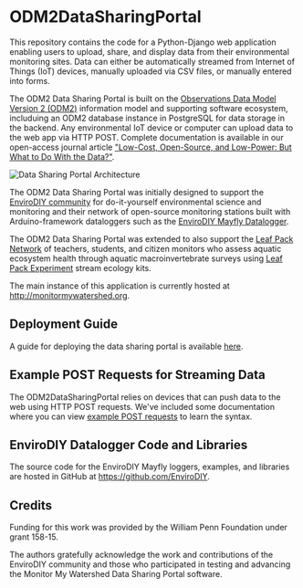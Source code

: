 # ODM2DataSharingPortal

This repository contains the code for a Python-Django web application enabling users to upload, share, and display data from their environmental monitoring sites. Data can either be automatically streamed from Internet of Things (IoT) devices, manually uploaded via CSV files, or manually entered into forms.

The ODM2 Data Sharing Portal is built on the [Observations Data Model Version 2 (ODM2)](http://www.odm2.org) information model and supporting software ecosystem, includuing an ODM2 database instance in PostgreSQL for data storage in the backend. Any environmental IoT device or computer can upload data to the web app via HTTP POST. Complete documentation is available in our open-access journal article ["Low-Cost, Open-Source, and Low-Power: But What to Do With the Data?"](https://doi.org/10.3389/feart.2019.00067).

![Data Sharing Portal Architecture](https://github.com/ODM2/ODM2DataSharingPortal/blob/master/doc/ArchitectureDiagram/Data%20Sharing%20Portal%20Architecture%20with%20Logos%20-%20Copy.png)

The ODM2 Data Sharing Portal was initially designed to support the [EnviroDIY community](http://www.envirodiy.org) for do-it-yourself environmental science and monitoring and their network of open-source monitoring stations built with Arduino-framework dataloggers such as the [EnviroDIY Mayfly Datalogger](https://github.com/EnviroDIY/EnviroDIY_Mayfly_Logger). 

The ODM2 Data Sharing Portal was extended to also support the [Leaf Pack Network](https://leafpacknetwork.org) of teachers, students, and citizen monitors who assess aquatic ecosystem health through aquatic macroinvertebrate surveys using [Leaf Pack Experiment](https://leafpacknetwork.org/resources/equipment/) stream ecology kits.

The main instance of this application is currently hosted at http://monitormywatershed.org.

## Deployment Guide
A guide for deploying the data sharing portal is available [here](https://github.com/ODM2/ODM2DataSharingPortal/blob/master/doc/deployment_guide.md).

## Example POST Requests for Streaming Data
The ODM2DataSharingPortal relies on devices that can push data to the web using HTTP POST requests. We've included some documentation where you can view [example POST requests](https://github.com/ODM2/ODM2WebSDL/blob/master/doc/example_rest_requests.md) to learn the syntax.

## EnviroDIY Datalogger Code and Libraries
The source code for the EnviroDIY Mayfly loggers, examples, and libraries are hosted in GitHub at https://github.com/EnviroDIY.

## Credits 
Funding for this work was provided by the William Penn Foundation under grant 158-15. 

The authors gratefully acknowledge the work and contributions of the EnviroDIY community and those who participated in testing and advancing the Monitor My Watershed Data Sharing Portal software.
